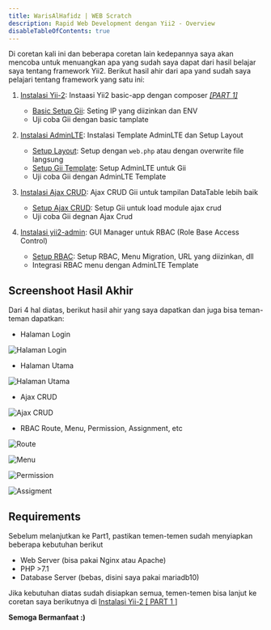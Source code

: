 ```yaml
---
title: WarisAlHafidz | WEB Scratch
description: Rapid Web Development dengan Yii2 - Overview
disableTableOfContents: true
---
```


Di coretan kali ini dan beberapa coretan lain kedepannya saya akan mencoba untuk menuangkan apa yang sudah saya dapat dari hasil belajar saya tentang framework Yii2. Berikut hasil ahir dari apa yand sudah saya pelajari tentang framework yang satu ini:

1. [Instalasi Yii-2](https://www.yiiframework.com/doc/guide/2.0/en/start-installation#installing-from-composer): Instaasi Yii2 basic-app dengan composer *[[PART 1]](yii2-rapid-development-part-1.md)*

   - [Basic Setup Gii](https://www.yiiframework.com/doc/guide/2.0/en/start-gii): Seting IP yang diizinkan dan ENV
   - Uji coba Gii dengan basic tamplate
   
2. [Instalasi AdminLTE](https://github.com/dmstr/yii2-adminlte-asset): Instalasi Template AdminLTE dan Setup Layout

    - [Setup Layout](https://github.com/dmstr/yii2-adminlte-asset#quick-start): Setup dengan `web.php` atau dengan overwrite file langsung
    - [Setup Gii Template](https://github.com/dmstr/yii2-adminlte-asset#template-for-gii-crud-generator): Setup AdminLTE untuk Gii
    - Uji coba Gii dengan AdminLTE Template
    
3. [Instalasi Ajax CRUD](https://github.com/johnitvn/yii2-ajaxcrud): Ajax CRUD Gii untuk tampilan DataTable lebih baik

   - [Setup Ajax CRUD](https://github.com/johnitvn/yii2-ajaxcrud#usage): Setup Gii untuk load module ajax crud
   - Uji coba Gii degnan Ajax Crud
   
4. [Instalasi yii2-admin](https://github.com/mdmsoft/yii2-admin): GUI Manager untuk RBAC (Role Base Access Control)

   - [Setup RBAC](https://github.com/mdmsoft/yii2-admin/blob/master/docs/guide/configuration.md#basic-configuration): Setup RBAC, Menu Migration, URL yang diizinkan, dll
   - Integrasi RBAC menu dengan AdminLTE Template

## Screenshoot Hasil Akhir

Dari 4 hal diatas, berikut hasil ahir yang saya dapatkan dan juga bisa teman-teman dapatkan:

- Halaman Login

![Halaman Login](img/login-page.png)

- Halaman Utama

![Halaman Utama](img/main-page.png)

- Ajax CRUD

![Ajax CRUD](img/ajax-crud.png)

- RBAC Route, Menu, Permission, Assignment, etc

![Route](img/rbac-route.png)

![Menu](img/rbac-menu.png)

![Permission](img/rbac-permission.png)

![Assigment](img/rbac-assignment.png)

## Requirements

Sebelum melanjutkan ke Part1, pastikan temen-temen sudah menyiapkan beberapa kebutuhan berikut

- Web Server (bisa pakai Nginx atau Apache)
- PHP >7.1
- Database Server (bebas, disini saya pakai mariadb10)

Jika kebutuhan diatas sudah disiapkan semua, temen-temen bisa lanjut ke coretan saya berikutnya di [Instalasi Yii-2 [ PART 1 ]](yii2-rapid-development-part-1.md)

**Semoga Bermanfaat :)**
